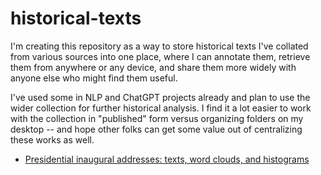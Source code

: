 # historical-texts
I'm creating this repository as a way to store historical texts I've collated from various sources into one place, where I can annotate them, 
retrieve them from anywhere or any device, and share them more widely with anyone else who might find them useful.

I've used some in NLP and ChatGPT projects already and plan to use the wider collection for further historical analysis. I find it a lot easier to work with the collection in "published" form versus organizing folders on my desktop -- and hope other folks can get some value out of centralizing these
works as well.

* [Presidential inaugural addresses: texts, word clouds, and histograms](https://github.com/doctorparadox/historical-texts/tree/master/speeches)
